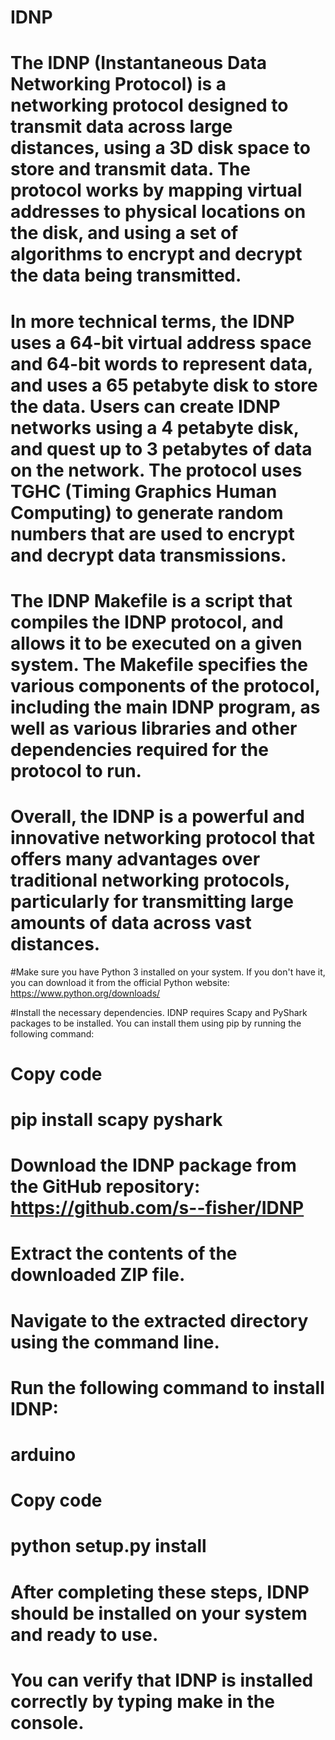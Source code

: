 # IDNP
# The IDNP (Instantaneous Data Networking Protocol) is a networking protocol designed to transmit data across large distances, using a 3D disk space to store and transmit data. The protocol works by mapping virtual addresses to physical locations on the disk, and using a set of algorithms to encrypt and decrypt the data being transmitted.

# In more technical terms, the IDNP uses a 64-bit virtual address space and 64-bit words to represent data, and uses a 65 petabyte disk to store the data. Users can create IDNP networks using a 4 petabyte disk, and quest up to 3 petabytes of data on the network. The protocol uses TGHC (Timing Graphics Human Computing) to generate random numbers that are used to encrypt and decrypt data transmissions.

# The IDNP Makefile is a script that compiles the IDNP protocol, and allows it to be executed on a given system. The Makefile specifies the various components of the protocol, including the main IDNP program, as well as various libraries and other dependencies required for the protocol to run.

# Overall, the IDNP is a powerful and innovative networking protocol that offers many advantages over traditional networking protocols, particularly for transmitting large amounts of data across vast distances.

#Make sure you have Python 3 installed on your system. If you don't have it, you can download it from the official Python website: https://www.python.org/downloads/

#Install the necessary dependencies. IDNP requires Scapy and PyShark packages to be installed. You can install them using pip by running the following command:

# Copy code
# pip install scapy pyshark
# Download the IDNP package from the GitHub repository: https://github.com/s--fisher/IDNP

# Extract the contents of the downloaded ZIP file.

# Navigate to the extracted directory using the command line.

# Run the following command to install IDNP:

# arduino
# Copy code
# python setup.py install
# After completing these steps, IDNP should be installed on your system and ready to use.

# You can verify that IDNP is installed correctly by typing make in the console.
